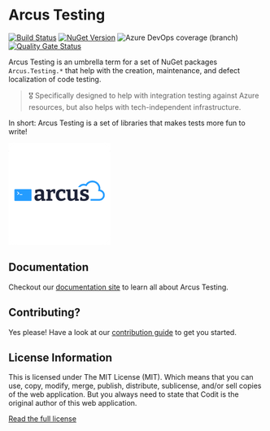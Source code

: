 # Arcus Testing
[![Build Status](https://dev.azure.com/codit/Arcus/_apis/build/status/Commit%20builds/CI%20-%20Arcus.Testing?branchName=main)](https://dev.azure.com/codit/Arcus/_build/latest?definitionId=804&branchName=main)
[![NuGet Version](https://img.shields.io/nuget/v/Arcus.Testing.Logging.Xunit)](https://www.nuget.org/packages/Arcus.Testing.Logging.Xunit/)
![Azure DevOps coverage (branch)](https://img.shields.io/azure-devops/coverage/codit/arcus/804/main)
[![Quality Gate Status](https://sonarcloud.io/api/project_badges/measure?project=arcus-azure_arcus.testing&metric=alert_status)](https://sonarcloud.io/summary/new_code?id=arcus-azure_arcus.testing)

Arcus Testing is an umbrella term for a set of NuGet packages `Arcus.Testing.*` that help with the creation, maintenance, and defect localization of code testing.

> 🎖️ Specifically designed to help with integration testing against Azure resources, but also helps with tech-independent infrastructure.

In short: Arcus Testing is a set of libraries that makes tests more fun to write!

![Arcus](https://raw.githubusercontent.com/arcus-azure/arcus/master/media/arcus.png)

## Documentation
Checkout our [documentation site](https://testing.arcus-azure.net/) to learn all about Arcus Testing.

## Contributing?
Yes please! Have a look at our [contribution guide](CONTRIBUTING.md) to get you started.

## License Information
This is licensed under The MIT License (MIT). Which means that you can use, copy, modify, merge, publish, distribute, sublicense, and/or sell copies of the web application. But you always need to state that Codit is the original author of this web application.

[Read the full license](https://github.com/arcus-azure/arcus.testing/blob/master/LICENSE)
